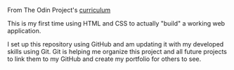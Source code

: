  From The Odin Project's [curriculum](http://www.theodinproject.com/courses/web-development-101/lessons/html-css)

 This is my first time using HTML and CSS to actually "build" a working web application.

 I set up this repository using GitHub and am updating it with my developed skills using Git. Git is helping me organize this project and all future projects to link them to my GitHub and create my portfolio for others to see.